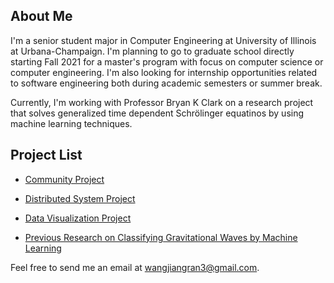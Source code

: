 ## About Me

I'm a senior student major in Computer Engineering at University of Illinois at Urbana-Champaign. I'm planning to go to graduate school directly starting Fall 2021 for a master's program with focus on computer science or computer engineering. I'm also looking for internship opportunities related to software engineering both during academic semesters or summer break. 

Currently, I'm working with Professor Bryan K Clark on a research project that solves generalized time dependent Schrölinger equatinos by using machine learning techniques. 

## Project List

- [Community Project](https://github.com/jw222/community)

- [Distributed System Project](https://github.com/jw222/DistributedSystem)

- [Data Visualization Project](https://github.com/jw222/CS-296-Project-2)

- [Previous Research on Classifying Gravitational Waves by Machine Learning](https://github.com/jw222/Gravitational-Wave)

Feel free to send me an email at wangjiangran3@gmail.com.

